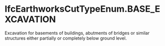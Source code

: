 IfcEarthworksCutTypeEnum.BASE_EXCAVATION
========================================
Excavation for basements of buildings, abutments of bridges or similar
structures either partially or completely below ground level.  
  


